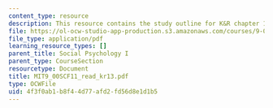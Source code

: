 ```yaml
---
content_type: resource
description: This resource contains the study outline for K&R chapter 13.
file: https://ol-ocw-studio-app-production.s3.amazonaws.com/courses/9-00sc-introduction-to-psychology-fall-2011/4f3f0ab1b8f44d77afd2fd56d8e1d1b5_MIT9_00SCF11_read_kr13.pdf
file_type: application/pdf
learning_resource_types: []
parent_title: Social Psychology I
parent_type: CourseSection
resourcetype: Document
title: MIT9_00SCF11_read_kr13.pdf
type: OCWFile
uid: 4f3f0ab1-b8f4-4d77-afd2-fd56d8e1d1b5
---
```

